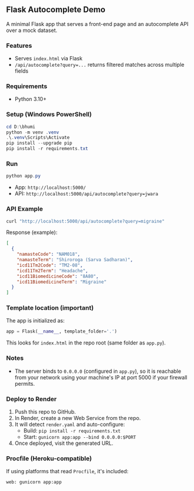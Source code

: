 ## Flask Autocomplete Demo

A minimal Flask app that serves a front-end page and an autocomplete API over a mock dataset.

### Features
- Serves `index.html` via Flask
- `/api/autocomplete?query=...` returns filtered matches across multiple fields

### Requirements
- Python 3.10+

### Setup (Windows PowerShell)
```powershell
cd D:\bhumi
python -m venv .venv
.\.venv\Scripts\Activate
pip install --upgrade pip
pip install -r requirements.txt
```

### Run
```powershell
python app.py
```

- App: `http://localhost:5000/`
- API: `http://localhost:5000/api/autocomplete?query=jwara`

### API Example
```bash
curl "http://localhost:5000/api/autocomplete?query=migraine"
```

Response (example):
```json
[
  {
    "namasteCode": "NAM018",
    "namasteTerm": "Shiroroga (Sarva Sadharan)",
    "icd11Tm2Code": "TM2-08",
    "icd11Tm2Term": "Headache",
    "icd11BiomedicineCode": "8A80",
    "icd11BiomedicineTerm": "Migraine"
  }
]
```

### Template location (important)
The app is initialized as:
```python
app = Flask(__name__, template_folder='.')
```
This looks for `index.html` in the repo root (same folder as `app.py`).

### Notes
- The server binds to `0.0.0.0` (configured in `app.py`), so it is reachable from your network using your machine's IP at port 5000 if your firewall permits.

### Deploy to Render
1. Push this repo to GitHub.
2. In Render, create a new Web Service from the repo.
3. It will detect `render.yaml` and auto-configure:
   - Build: `pip install -r requirements.txt`
   - Start: `gunicorn app:app --bind 0.0.0.0:$PORT`
4. Once deployed, visit the generated URL.

### Procfile (Heroku-compatible)
If using platforms that read `Procfile`, it's included:
```
web: gunicorn app:app
```


